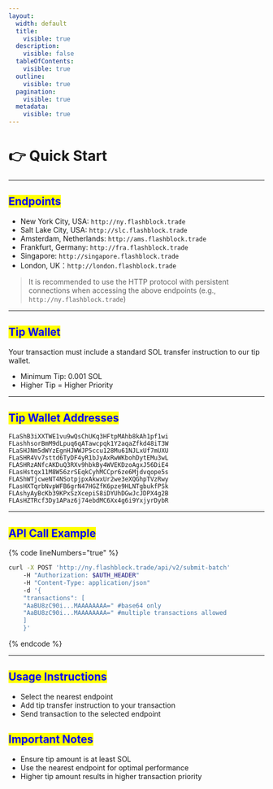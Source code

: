 ```yaml
---
layout:
  width: default
  title:
    visible: true
  description:
    visible: false
  tableOfContents:
    visible: true
  outline:
    visible: true
  pagination:
    visible: true
  metadata:
    visible: true
---
```


# 👉 Quick Start

***

## <mark style="color:blue;">**Endpoints**</mark>

* New York City, USA: `http://ny.flashblock.trade`
* Salt Lake City, USA: `http://slc.flashblock.trade`
* Amsterdam, Netherlands: `http://ams.flashblock.trade`
* Frankfurt, Germany: `http://fra.flashblock.trade`
* Singapore: `http://singapore.flashblock.trade`
* London, UK：`http://london.flashblock.trade`

> It is recommended to use the HTTP protocol with persistent connections when accessing the above endpoints (e.g., `http://ny.flashblock.trade`)

***

## <mark style="color:blue;">**Tip Wallet**</mark>

Your transaction must include a standard SOL transfer instruction to our tip wallet.

* Minimum Tip: 0.001 SOL
* Higher Tip = Higher Priority

***

## <mark style="color:blue;">**Tip Wallet Addresses**</mark>

```
FLaShB3iXXTWE1vu9wQsChUKq3HFtpMAhb8kAh1pf1wi
FLashhsorBmM9dLpuq6qATawcpqk1Y2aqaZfkd48iT3W
FLaSHJNm5dWYzEgnHJWWJP5ccu128Mu61NJLxUf7mUXU
FLaSHR4Vv7sttd6TyDF4yR1bJyAxRwWKbohDytEMu3wL
FLASHRzANfcAKDuQ3RXv9hbkBy4WVEKDzoAgxJ56DiE4
FLasHstqx11M8W56zrSEqkCyhMCCpr6ze6Mjdvqope5s
FLAShWTjcweNT4NSotpjpxAkwxUr2we3eXQGhpTVzRwy
FLasHXTqrbNvpWFB6grN47HGZfK6pze9HLNTgbukfPSk
FLAshyAyBcKb39KPxSzXcepiS8iDYUhDGwJcJDPX4g2B
FLAsHZTRcf3Dy1APaz6j74ebdMC6Xx4g6i9YxjyrDybR
```

***

## <mark style="color:blue;">**API Call Example**</mark>

{% code lineNumbers="true" %}
```bash
curl -X POST 'http://ny.flashblock.trade/api/v2/submit-batch'
    -H "Authorization: $AUTH_HEADER"
    -H "Content-Type: application/json"
    -d '{
    "transactions": [
    "AaBU8zC90i...MAAAAAAAA=" #base64 only
    "AaBU8zC90i...MAAAAAAAA=" #multiple transactions allowed
    ]
    }'
```
{% endcode %}

***

## <mark style="color:blue;">**Usage Instructions**</mark>

* Select the nearest endpoint
* Add tip transfer instruction to your transaction
* Send transaction to the selected endpoint

## <mark style="color:blue;">**Important Notes**</mark>

* Ensure tip amount is at least SOL
* Use the nearest endpoint for optimal performance
* Higher tip amount results in higher transaction priority
